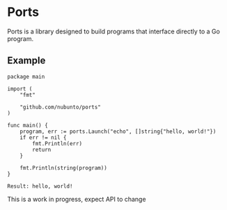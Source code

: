 # Ports

Ports is a library designed to build programs that interface directly to a Go program.

## Example

```
package main

import (
	"fmt"

	"github.com/nubunto/ports"
)

func main() {
	program, err := ports.Launch("echo", []string{"hello, world!"})
	if err != nil {
		fmt.Println(err)
		return
	}

	fmt.Println(string(program))
}

Result: hello, world!
```

This is a work in progress, expect API to change

